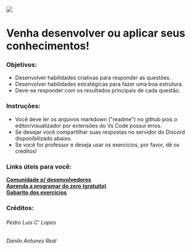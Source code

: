 <img src="https://cdn.discordapp.com/attachments/1148037098595680288/1193517280496209960/Exercicios_para_iniciantes.png?ex=65ad0096&is=659a8b96&hm=56543e3ee5b1a4d2d5cf6cf759184bc29f8a6e00ab41f7e206acbd38b1304341&">

# Venha desenvolver ou aplicar seus conhecimentos!
### Objetivos:
- Desenvolver habilidades criativas para responder as questões.
- Desenvolver habilidades estratégicas para fazer uma boa estrutura.
- Deve-se responder com os resultados principais de cada questão.
### Instruções:
- Você deve ler os arquivos markdown ("readme") no github pois o editor/visualizador por extensões do Vs Code possui erros.
- Se desejar você compartilhar suas respostas no servidor do Discord disponibilizado abaixo.
- Se você for professor e deseja usar os exercícios, por favor, dê os créditos!
### Links úteis para você:
**[Comunidade p/ desenvolvedores](https://discord.gg/NXeqAhvs9Q)**</br>
**[Aprenda a programar do zero (gratuito)](https://www.youtube.com/playlist?list=PLn6F6AtId9orioRb1aNo0eVU4gpoju8Tn)**</br>
**[Gabarito dos exercícios](https://github.com)**
### Créditos:
<h6>Pedro Luis C' Lopes</h6>
<h6>Danilo Antunes Real</h6>
